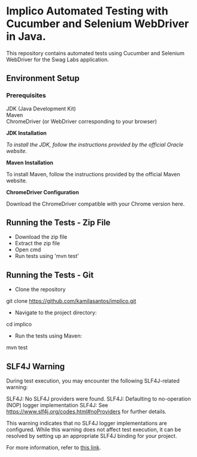 # Implico Automated Testing with Cucumber and Selenium WebDriver in Java.

This repository contains automated tests using Cucumber and Selenium WebDriver for the Swag Labs application.

## **Environment Setup**

### Prerequisites

JDK (Java Development Kit)       
Maven     
ChromeDriver (or WebDriver corresponding to your browser)

**JDK Installation**

_To install the JDK, follow the instructions provided by the official Oracle website._

**Maven Installation** 

To install Maven, follow the instructions provided by the official Maven website.

**ChromeDriver Configuration**

Download the ChromeDriver compatible with your Chrome version here.

## Running the Tests - Zip File

* Download the zip file
* Extract the zip file
* Open cmd
* Run tests using 'mvn test'

## Running the Tests - Git

* Clone the repository

git clone https://github.com/kamilasantos/implico.git

* Navigate to the project directory:

cd implico

* Run the tests using Maven:

mvn test

## SLF4J Warning

During test execution, you may encounter the following SLF4J-related warning:

SLF4J: No SLF4J providers were found.
SLF4J: Defaulting to no-operation (NOP) logger implementation
SLF4J: See https://www.slf4j.org/codes.html#noProviders for further details.

This warning indicates that no SLF4J logger implementations are configured. While this warning does not affect test execution, it can be resolved by setting up an appropriate SLF4J binding for your project.

For more information, refer to [this link](https://www.slf4j.org/codes.html#noProviders).
